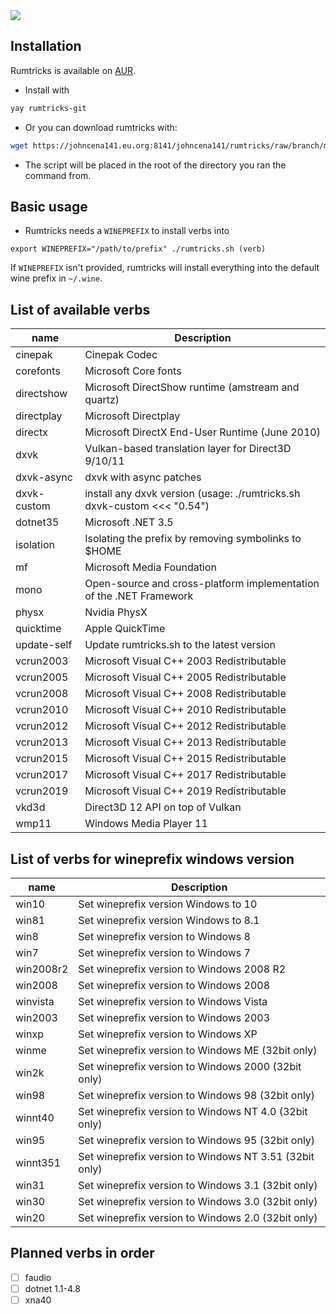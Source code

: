<img src="https://i.postimg.cc/7Ppyhq83/yes.png">

## Installation

Rumtricks is available on [AUR](https://aur.archlinux.org/packages/rumtricks-git).
  - Install with 
  ```sh
  yay rumtricks-git
  ```

- Or you can download rumtricks with:

```sh
wget https://johncena141.eu.org:8141/johncena141/rumtricks/raw/branch/main/rumtricks.sh && chmod +x rumtricks.sh
```

- The script will be placed in the root of the directory you ran the command from.

## Basic usage

- Rumtricks needs a `WINEPREFIX` to install verbs into

`export WINEPREFIX="/path/to/prefix" ./rumtricks.sh (verb)`

If `WINEPREFIX` isn't provided, rumtricks will install everything into the default wine prefix in `~/.wine`.


## List of available verbs

name | Description
--- | ---
cinepak | Cinepak Codec
corefonts | Microsoft Core fonts
directshow | Microsoft DirectShow runtime (amstream and quartz)
directplay | Microsoft Directplay
directx | Microsoft DirectX End-User Runtime (June 2010)
dxvk | Vulkan-based translation layer for Direct3D 9/10/11
dxvk-async | dxvk with async patches
dxvk-custom | install any dxvk version (usage: ./rumtricks.sh dxvk-custom <<< "0.54")
dotnet35| Microsoft .NET 3.5
isolation | Isolating the prefix by removing symbolinks to $HOME
mf | Microsoft Media Foundation
mono | Open-source and cross-platform implementation of the .NET Framework
physx | Nvidia PhysX
quicktime | Apple QuickTime
update-self | Update rumtricks.sh to the latest version
vcrun2003 | Microsoft Visual C++ 2003 Redistributable
vcrun2005 | Microsoft Visual C++ 2005 Redistributable
vcrun2008 | Microsoft Visual C++ 2008 Redistributable
vcrun2010 | Microsoft Visual C++ 2010 Redistributable
vcrun2012 | Microsoft Visual C++ 2012 Redistributable
vcrun2013 | Microsoft Visual C++ 2013 Redistributable
vcrun2015 | Microsoft Visual C++ 2015 Redistributable
vcrun2017 | Microsoft Visual C++ 2017 Redistributable
vcrun2019 | Microsoft Visual C++ 2019 Redistributable
vkd3d | Direct3D 12 API on top of Vulkan
wmp11 | Windows Media Player 11

## List of verbs for wineprefix windows version

name | Description
--- | ---
win10 | Set wineprefix version Windows to 10
win81 | Set wineprefix version Windows to 8.1
win8 | Set wineprefix version to Windows 8
win7 | Set wineprefix version to Windows 7
win2008r2 | Set wineprefix version to Windows 2008 R2
win2008 | Set wineprefix version to Windows 2008
winvista | Set wineprefix version to Windows Vista
win2003 | Set wineprefix version to Windows 2003
winxp | Set wineprefix version to Windows XP
winme | Set wineprefix version to Windows ME (32bit only)
win2k | Set wineprefix version to Windows 2000 (32bit only)
win98 | Set wineprefix version to Windows 98 (32bit only)
winnt40 | Set wineprefix version to Windows NT 4.0 (32bit only)
win95 | Set wineprefix version to Windows 95 (32bit only)
winnt351 | Set wineprefix version to Windows NT 3.51 (32bit only)
win31 | Set wineprefix version to Windows 3.1 (32bit only)
win30 | Set wineprefix version to Windows 3.0 (32bit only)
win20 | Set wineprefix version to Windows 2.0 (32bit only)

## Planned verbs in order

* [ ] faudio
* [ ] dotnet 1.1-4.8
* [ ] xna40

